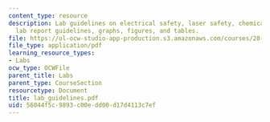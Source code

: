 ```yaml
---
content_type: resource
description: Lab guidelines on electrical safety, laser safety, chemical safety, biosafety,
  lab report guidelines, graphs, figures, and tables.
file: https://ol-ocw-studio-app-production.s3.amazonaws.com/courses/20-309-biological-engineering-ii-instrumentation-and-measurement-fall-2006/56044f5c9893c00edd00d17d4113c7ef_lab_guidelines.pdf
file_type: application/pdf
learning_resource_types:
- Labs
ocw_type: OCWFile
parent_title: Labs
parent_type: CourseSection
resourcetype: Document
title: lab_guidelines.pdf
uid: 56044f5c-9893-c00e-dd00-d17d4113c7ef
---
```

